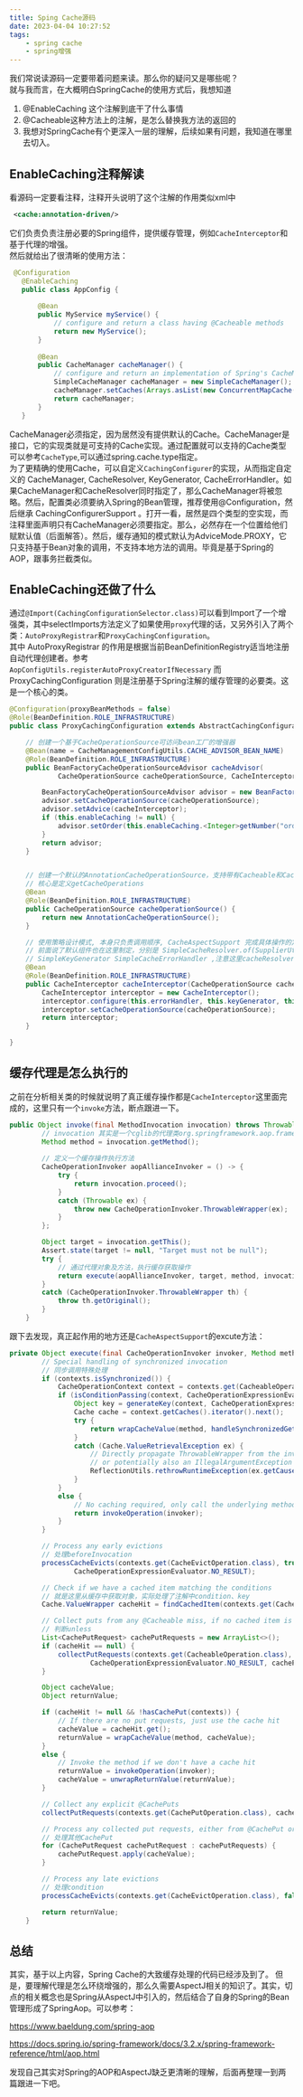 ```yaml
---
title: Sping Cache源码
date: 2023-04-04 10:27:52
tags: 
    - spring cache
    - spring增强
---
```

我们常说读源码一定要带着问题来读。那么你的疑问又是哪些呢？  
就与我而言，在大概明白SpringCache的使用方式后，我想知道  
1. @EnableCaching 这个注解到底干了什么事情  
2. @Cacheable这种方法上的注解，是怎么替换我方法的返回的  
3. 我想对SpringCache有个更深入一层的理解，后续如果有问题，我知道在哪里去切入。
<!--more-->

## EnableCaching注释解读
看源码一定要看注释，注释开头说明了这个注解的作用类似xml中
``` xml
 <cache:annotation-driven/>
```  
它们负责负责注册必要的Spring组件，提供缓存管理，例如`CacheInterceptor`和基于代理的增强。  
然后就给出了很清晰的使用方法：
``` java
 @Configuration
   @EnableCaching
   public class AppConfig {
  
       @Bean
       public MyService myService() {
           // configure and return a class having @Cacheable methods
           return new MyService();
       }
  
       @Bean
       public CacheManager cacheManager() {
           // configure and return an implementation of Spring's CacheManager SPI
           SimpleCacheManager cacheManager = new SimpleCacheManager();
           cacheManager.setCaches(Arrays.asList(new ConcurrentMapCache("default")));
           return cacheManager;
       }
   }
```
CacheManager必须指定，因为居然没有提供默认的Cache。CacheManager是接口，它的实现类就是可支持的Cache实现。通过配置就可以支持的Cache类型可以参考`CacheType`,可以通过spring.cache.type指定。  
为了更精确的使用Cache，可以自定义`CachingConfigurer`的实现，从而指定自定义的 CacheManager, CacheResolver, KeyGenerator, CacheErrorHandler。如果CacheManager和CacheResolver同时指定了，那么CacheManager将被忽略。然后，配置类必须要纳入Spring的Bean管理，推荐使用@Configuration，然后继承 CachingConfigurerSupport 。打开一看，居然是四个类型的空实现，而注释里面声明只有CacheManager必须要指定。那么，必然存在一个位置给他们赋默认值（后面解答）。然后，缓存通知的模式默认为AdviceMode.PROXY，它只支持基于Bean对象的调用，不支持本地方法的调用。毕竟是基于Spring的AOP，跟事务拦截类似。  

## EnableCaching还做了什么
通过`@Import(CachingConfigurationSelector.class)`可以看到Import了一个增强类，其中selectImports方法定义了如果使用`proxy`代理的话，又另外引入了两个类：`AutoProxyRegistrar`和`ProxyCachingConfiguration`。  
其中 AutoProxyRegistrar 的作用是根据当前BeanDefinitionRegistry适当地注册自动代理创建者。参考  
`AopConfigUtils.registerAutoProxyCreatorIfNecessary`
而 ProxyCachingConfiguration 则是注册基于Spring注解的缓存管理的必要类。这是一个核心的类。  
``` java
@Configuration(proxyBeanMethods = false)
@Role(BeanDefinition.ROLE_INFRASTRUCTURE)
public class ProxyCachingConfiguration extends AbstractCachingConfiguration {

	// 创建一个基于CacheOperationSource可访问bean工厂的增强器
	@Bean(name = CacheManagementConfigUtils.CACHE_ADVISOR_BEAN_NAME)
	@Role(BeanDefinition.ROLE_INFRASTRUCTURE)
	public BeanFactoryCacheOperationSourceAdvisor cacheAdvisor(
			CacheOperationSource cacheOperationSource, CacheInterceptor cacheInterceptor) {

		BeanFactoryCacheOperationSourceAdvisor advisor = new BeanFactoryCacheOperationSourceAdvisor();
		advisor.setCacheOperationSource(cacheOperationSource);
		advisor.setAdvice(cacheInterceptor);
		if (this.enableCaching != null) {
			advisor.setOrder(this.enableCaching.<Integer>getNumber("order"));
		}
		return advisor;
	}


	// 创建一个默认的AnnotationCacheOperationSource，支持带有Cacheable和CacheEvict注解的公共方法
	// 核心是定义getCacheOperations
	@Bean
	@Role(BeanDefinition.ROLE_INFRASTRUCTURE)
	public CacheOperationSource cacheOperationSource() {
		return new AnnotationCacheOperationSource();
	}

	// 使用策略设计模式, 本身只负责调用顺序, CacheAspectSupport 完成具体操作的定义。CacheOperationSource用于确定缓存操作，KeyGenerator将构建缓存键，CacheResolver将解析要使用的实际缓存
	// 前面说了默认组件也在这里制定，分别是 SimpleCacheResolver.of(SupplierUtils.resolve(cacheManager)
	// SimpleKeyGenerator SimpleCacheErrorHandler ,注意这里cacheResolver默认的指定仍然来自于CacheManager，所以再次说明CacheManager必须有
	@Bean
	@Role(BeanDefinition.ROLE_INFRASTRUCTURE)
	public CacheInterceptor cacheInterceptor(CacheOperationSource cacheOperationSource) {
		CacheInterceptor interceptor = new CacheInterceptor();
		interceptor.configure(this.errorHandler, this.keyGenerator, this.cacheResolver, this.cacheManager);
		interceptor.setCacheOperationSource(cacheOperationSource);
		return interceptor;
	}

}
```

## 缓存代理是怎么执行的  
之前在分析相关类的时候就说明了真正缓存操作都是`CacheInterceptor`这里面完成的，这里只有一个`invoke`方法，断点跟进一下。  
``` java
public Object invoke(final MethodInvocation invocation) throws Throwable {
		// invocation 其实是一个cglib的代理类org.springframework.aop.framework.CglibAopProxy$CglibMethodInvocation ，指向的是有Cacheable的方法
		Method method = invocation.getMethod();
		
		// 定义一个缓存操作执行方法
		CacheOperationInvoker aopAllianceInvoker = () -> {
			try {
				return invocation.proceed();
			}
			catch (Throwable ex) {
				throw new CacheOperationInvoker.ThrowableWrapper(ex);
			}
		};

		Object target = invocation.getThis();
		Assert.state(target != null, "Target must not be null");
		try {
			// 通过代理对象及方法，执行缓存获取操作
			return execute(aopAllianceInvoker, target, method, invocation.getArguments());
		}
		catch (CacheOperationInvoker.ThrowableWrapper th) {
			throw th.getOriginal();
		}
	}
```
跟下去发现，真正起作用的地方还是`CacheAspectSupport`的excute方法：  
``` java
private Object execute(final CacheOperationInvoker invoker, Method method, CacheOperationContexts contexts) {
		// Special handling of synchronized invocation
		// 同步调用特殊处理
		if (contexts.isSynchronized()) {
			CacheOperationContext context = contexts.get(CacheableOperation.class).iterator().next();
			if (isConditionPassing(context, CacheOperationExpressionEvaluator.NO_RESULT)) {
				Object key = generateKey(context, CacheOperationExpressionEvaluator.NO_RESULT);
				Cache cache = context.getCaches().iterator().next();
				try {
					return wrapCacheValue(method, handleSynchronizedGet(invoker, key, cache));
				}
				catch (Cache.ValueRetrievalException ex) {
					// Directly propagate ThrowableWrapper from the invoker,
					// or potentially also an IllegalArgumentException etc.
					ReflectionUtils.rethrowRuntimeException(ex.getCause());
				}
			}
			else {
				// No caching required, only call the underlying method
				return invokeOperation(invoker);
			}
		}

		// Process any early evictions
		// 处理beforeInvocation
		processCacheEvicts(contexts.get(CacheEvictOperation.class), true,
				CacheOperationExpressionEvaluator.NO_RESULT);

		// Check if we have a cached item matching the conditions
		// 就是这里从缓存中获取对象，实际处理了注解中condition、key
		Cache.ValueWrapper cacheHit = findCachedItem(contexts.get(CacheableOperation.class));

		// Collect puts from any @Cacheable miss, if no cached item is found
		// 判断unless
		List<CachePutRequest> cachePutRequests = new ArrayList<>();
		if (cacheHit == null) {
			collectPutRequests(contexts.get(CacheableOperation.class),
					CacheOperationExpressionEvaluator.NO_RESULT, cachePutRequests);
		}

		Object cacheValue;
		Object returnValue;

		if (cacheHit != null && !hasCachePut(contexts)) {
			// If there are no put requests, just use the cache hit
			cacheValue = cacheHit.get();
			returnValue = wrapCacheValue(method, cacheValue);
		}
		else {
			// Invoke the method if we don't have a cache hit
			returnValue = invokeOperation(invoker);
			cacheValue = unwrapReturnValue(returnValue);
		}

		// Collect any explicit @CachePuts
		collectPutRequests(contexts.get(CachePutOperation.class), cacheValue, cachePutRequests);

		// Process any collected put requests, either from @CachePut or a @Cacheable miss
		// 处理其他CachePut
		for (CachePutRequest cachePutRequest : cachePutRequests) {
			cachePutRequest.apply(cacheValue);
		}

		// Process any late evictions
		// 处理condition
		processCacheEvicts(contexts.get(CacheEvictOperation.class), false, cacheValue);

		return returnValue;
	}
```

## 总结 
其实，基于以上内容，Spring Cache的大致缓存处理的代码已经涉及到了。 但是，要理解代理是怎么环绕增强的，那么久需要AspectJ相关的知识了。其实，切点的相关概念也是Spring从AspectJ中引入的，然后结合了自身的Spring的Bean管理形成了SpringAop。可以参考：  

https://www.baeldung.com/spring-aop  

https://docs.spring.io/spring-framework/docs/3.2.x/spring-framework-reference/html/aop.html  

发现自己其实对Spring的AOP和AspectJ缺乏更清晰的理解，后面再整理一到两篇跟进一下吧。




